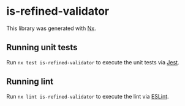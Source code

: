 # is-refined-validator

This library was generated with [Nx](https://nx.dev).

## Running unit tests

Run `nx test is-refined-validator` to execute the unit tests via [Jest](https://jestjs.io).

## Running lint

Run `nx lint is-refined-validator` to execute the lint via [ESLint](https://eslint.org/).
